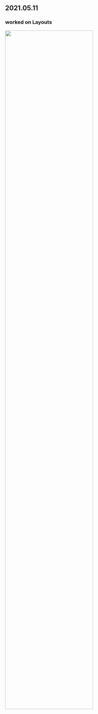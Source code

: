 
## 2021.05.11   
### worked on Layouts
<img src="https://user-images.githubusercontent.com/62753490/117771760-65914580-b271-11eb-99fe-78a97a5dd5d2.png" width="75%">
